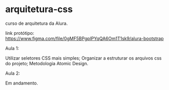 # arquitetura-css
curso de arquitetura da Alura. 

link protótipo: https://www.figma.com/file/0gMF5BPgplPYqQA6Om1T1sk9/alura-bootstrap

Aula 1:

Utilizar seletores CSS mais simples;
Organizar a estruturar os arquivos css do projeto;
Metodologia Atomic Design.

Aula 2:

Em andamento.